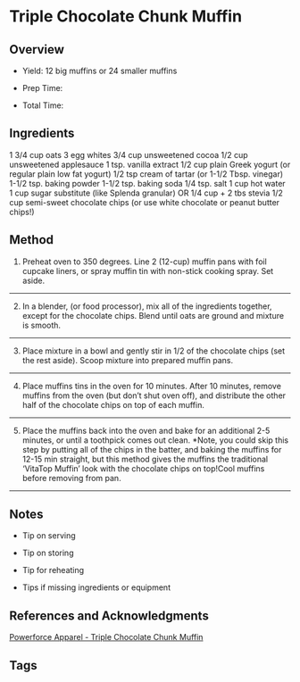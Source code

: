# Triple Chocolate Chunk Muffin

## Overview

- Yield: 12 big muffins or 24 smaller muffins

- Prep Time:

- Total Time:

## Ingredients

1 3/4 cup oats
3 egg whites
3/4 cup unsweetened cocoa
1/2 cup unsweetened applesauce
1 tsp. vanilla extract
1/2 cup plain Greek yogurt (or regular plain low fat yogurt)
1/2 tsp cream of tartar (or 1-1/2 Tbsp. vinegar)
1-1/2 tsp. baking powder
1-1/2 tsp. baking soda
1/4 tsp. salt
1 cup hot water
1 cup sugar substitute (like Splenda granular) OR 1/4 cup + 2 tbs stevia
1/2 cup semi-sweet chocolate chips (or use white chocolate or peanut butter chips!)

## Method

1. Preheat oven to 350 degrees. Line 2 (12-cup) muffin pans with foil cupcake liners, or spray muffin tin with non-stick cooking spray. Set aside.
---
2. In a blender, (or food processor), mix all of the ingredients together, except for the chocolate chips. Blend until oats are ground and mixture is smooth.
---
3. Place mixture in a bowl and gently stir in 1/2 of the chocolate chips (set the rest aside). Scoop mixture into prepared muffin pans.
---
4. Place muffins tins in the oven for 10 minutes.  After 10 minutes, remove muffins from the oven (but don’t shut oven off), and distribute the other half of the chocolate chips on top of each muffin.
---
5. Place  the muffins back into the oven and bake for an additional 2-5 minutes, or until a toothpick comes out clean. *Note, you could skip this step by putting all of the chips in the batter, and baking the muffins for 12-15 min straight, but this method gives the muffins the traditional ‘VitaTop Muffin’ look with the chocolate chips on top!Cool muffins before removing from pan.
---

## Notes

- Tip on serving

- Tip on storing

- Tip for reheating

- Tips if missing ingredients or equipment

## References and Acknowledgments

[Powerforce Apparel - Triple Chocolate Chunk Muffin](http://powerforceapparel.blogspot.com/2012/03/58-calorie-triple-chocolate-chunk.html)

## Tags


